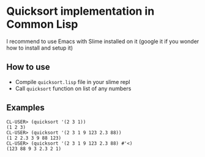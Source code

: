 # Quicksort implementation in Common Lisp
I recommend to use Emacs with Slime installed on it (google it if you wonder how to install and setup it)
## How to use
- Compile `quicksort.lisp` file in your slime repl
- Call `quicksort` function on list of any numbers
## Examples
```
CL-USER> (quicksort '(2 3 1))
(1 2 3)
CL-USER> (quicksort '(2 3 1 9 123 2.3 88))
(1 2 2.3 3 9 88 123)
CL-USER> (quicksort '(2 3 1 9 123 2.3 88) #'<)
(123 88 9 3 2.3 2 1)
```
